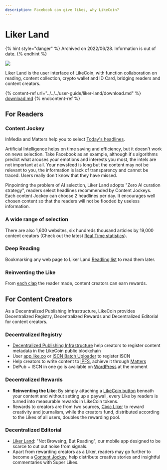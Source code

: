 ```yaml
---
description: Facebook can give likes, why LikeCoin?
---
```


# Liker Land

{% hint style="danger" %}
Archived on 2022/06/28. Information is out of date.
{% endhint %}



![](<../../../.gitbook/assets/LikeCoin\_AD72\_AppStore\_OG\_ios\_android (1).png>)

Liker Land is the user interface of LikeCoin, with function collaboration on reading, content collection, crypto wallet and ID Card, bridging readers and content creators.

{% content-ref url="../../../user-guide/liker-land/download.md" %}
[download.md](../../../user-guide/liker-land/download.md)
{% endcontent-ref %}

## **For Readers**

### **Content Jockey**

InMedia and Matters help you to select [Today's headlines](today-headline.md).

Artificial Intelligence helps on time saving and efficiency, but it doesn't work on news selection. Take Facebook as an example, although it's algorithms predict what arouses your emotions and interests you most, the intels are not important at all. Your newsfeed is long but the content may not be relevant to you, the information is lack of transparency and cannot be traced. Users really don't know that they have missed.

Pinpointing the problem of AI selection, Liker Land adopts "Zero AI curation strategy", readers select headlines recommended by Content Jockeys. Each content Jockey can choose 2 headlines per day. It encourages well chosen content so that the readers will not be flooded by useless information.

### **A wide range of selection**

There are also 1,600 websites, six hundreds thousand articles by 19,000 content creators (Check out the latest [Real Time statistics](real-time-statistics.md)).

### Deep Reading

Bookmarking any web page to Liker Land [Readling list](readling-list.md) to read them later.

### **Reinventing the Like**

From [each clap](../../../user-guide/liker-land/like.md) the reader made, content creators can earn rewards.

## For Content Creators

As a Decentralized Publishing Infrastructure, LikeCoin provides Decentralized Registry, Decentralized Rewards and Decentralized Editorial for content creators.

### Decentralized Registry

* [Decentralized Publishing Infrastructure](../../../general-guides/decentralized-publishing/) help creators to register content metadata in the LikeCoin public blockchain
* User [app.like.co](../../../general-guides/decentralized-publishing/app.like.co.md) or [ISCN Batch Uploader](../../../general-guides/decentralized-publishing/iscn-batch-uploader.md) to register ISCN
* Help creators to write content to [IPFS](https://ipfs.io/), achieve it through [Matters](https://matters.news/)
* DePub + ISCN in one go is available on [WordPress](../../../user-guide/wordpress.md) at the moment

### Decentralized Rewards&#xD;

* **Reinventing the Like**: By simply attaching a [LikeCoin button](../../../user-guide/creator/) beneath your content and without setting up a paywall, every Like by readers is turned into measurable rewards in LikeCoin tokens.
* Rewards to creators are from two sources, [Civic Liker](../../../user-guide/civic-liker/) to reward creativity and journalism, while the creators fund, distributed according to the Likes of all users, doubles the rewarding pool.

### Decentralized Editorial&#xD;

* [Liker Land](today-headline.md): "Not Browsing, But Reading", our mobile app designed to be scarce to cut out noise from signals.
* Apart from rewarding creators as a Liker, readers may go further to become a [Content Jockey](../../../user-guide/liker-land/superlike.md), help distribute creative stories and insightful commentaries with Super Likes.
